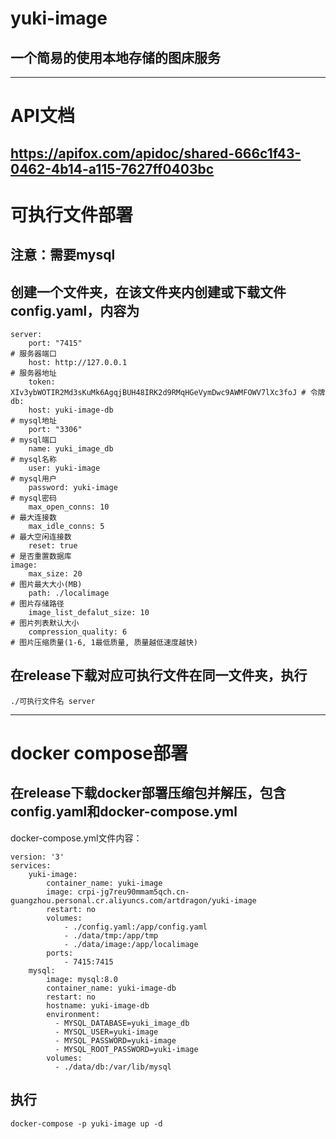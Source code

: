 # yuki-image
## 一个简易的使用本地存储的图床服务
----------
# API文档
https://apifox.com/apidoc/shared-666c1f43-0462-4b14-a115-7627ff0403bc
----------
# 可执行文件部署
## 注意：需要mysql
## 创建一个文件夹，在该文件夹内创建或下载文件config.yaml，内容为
```
server:
    port: "7415"                                                            # 服务器端口
    host: http://127.0.0.1                                                  # 服务器地址
    token: XIv3ybWOTIR2Md3sKuMk6AgqjBUH48IRK2d9RMqHGeVymDwc9AWMFOWV7lXc3foJ # 令牌
db:
    host: yuki-image-db                                                     # mysql地址
    port: "3306"                                                            # mysql端口
    name: yuki_image_db                                                     # mysql名称
    user: yuki-image                                                        # mysql用户
    password: yuki-image                                                    # mysql密码
    max_open_conns: 10                                                      # 最大连接数
    max_idle_conns: 5                                                       # 最大空闲连接数
    reset: true                                                             # 是否重置数据库
image:
    max_size: 20                                                           # 图片最大大小(MB)
    path: ./localimage                                                     # 图片存储路径
    image_list_defalut_size: 10                                            # 图片列表默认大小
    compression_quality: 6                                                 # 图片压缩质量(1-6, 1最低质量, 质量越低速度越快)
```
## 在release下载对应可执行文件在同一文件夹，执行
```
./可执行文件名 server
```
------------
# docker compose部署
## 在release下载docker部署压缩包并解压，包含config.yaml和docker-compose.yml
docker-compose.yml文件内容：
```
version: '3'
services:
    yuki-image:
        container_name: yuki-image
        image: crpi-jg7reu90mmam5qch.cn-guangzhou.personal.cr.aliyuncs.com/artdragon/yuki-image
        restart: no
        volumes:
            - ./config.yaml:/app/config.yaml
            - ./data/tmp:/app/tmp
            - ./data/image:/app/localimage
        ports:
            - 7415:7415
    mysql:
        image: mysql:8.0
        container_name: yuki-image-db
        restart: no
        hostname: yuki-image-db
        environment:
          - MYSQL_DATABASE=yuki_image_db
          - MYSQL_USER=yuki-image
          - MYSQL_PASSWORD=yuki-image
          - MYSQL_ROOT_PASSWORD=yuki-image
        volumes:
          - ./data/db:/var/lib/mysql
```
## 执行
```
docker-compose -p yuki-image up -d
```